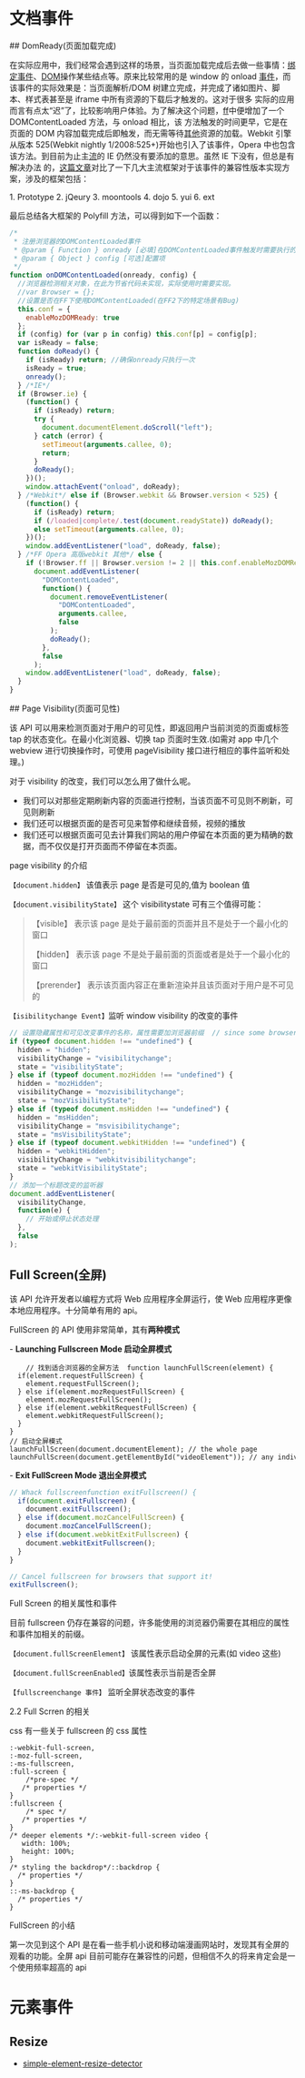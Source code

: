 # 文档事件

## DomReady(页面加载完成)

在实际应用中，我们经常会遇到这样的场景，当页面加载完成后去做一些事情：[绑定事件](http://www.popo4j.com/tag/bind.html)、[DOM](http://www.popo4j.com/tag/DOM.html)操作某些结点等。原来比较常用的是 window 的 onload [事件](http://www.popo4j.com/tag/ShiJian.html)，而该事件的实际效果是：当页面解析/DOM 树建立完成，并完成了诸如图片、脚本、样式表甚至是 iframe 中所有资源的下载后才触发的。这对于很多 实际的应用而言有点太“迟”了，比较影响用户体验。为了解决这个问题，[ff](http://www.popo4j.com/tag/ff.html)中便增加了一个 DOMContentLoaded 方法，与 onload 相比，该 方法触发的时间更早，它是在页面的 DOM 内容加载完成后即触发，而无需等待[其他](http://www.popo4j.com/tag/QiTa.html)资源的加载。Webkit 引擎从版本 525(Webkit nightly 1/2008:525+)开始也引入了该事件，Opera 中也包含该方法。到目前为止主[流](http://www.popo4j.com/tag/Liu.html)的 IE 仍然没有要添加的意思。虽然 IE 下没有，但总是有解决办法 的，[这篇文章](http://www.cnblogs.com/JulyZhang/archive/2011/02/12/1952484.html)对比了一下几大主流框架对于该事件的兼容性版本实现方案，涉及的框架包括：

1. Prototype
2. jQeury
3. moontools
4. dojo
5. yui
6. ext

最后总结各大框架的 Polyfill 方法，可以得到如下一个函数：

```js
/*
 * 注册浏览器的DOMContentLoaded事件
 * @param { Function } onready [必填]在DOMContentLoaded事件触发时需要执行的函数
 * @param { Object } config [可选]配置项
 */
function onDOMContentLoaded(onready, config) {
  //浏览器检测相关对象，在此为节省代码未实现，实际使用时需要实现。
  //var Browser = {};
  //设置是否在FF下使用DOMContentLoaded(在FF2下的特定场景有Bug)
  this.conf = {
    enableMozDOMReady: true
  };
  if (config) for (var p in config) this.conf[p] = config[p];
  var isReady = false;
  function doReady() {
    if (isReady) return; //确保onready只执行一次
    isReady = true;
    onready();
  } /*IE*/
  if (Browser.ie) {
    (function() {
      if (isReady) return;
      try {
        document.documentElement.doScroll("left");
      } catch (error) {
        setTimeout(arguments.callee, 0);
        return;
      }
      doReady();
    })();
    window.attachEvent("onload", doReady);
  } /*Webkit*/ else if (Browser.webkit && Browser.version < 525) {
    (function() {
      if (isReady) return;
      if (/loaded|complete/.test(document.readyState)) doReady();
      else setTimeout(arguments.callee, 0);
    })();
    window.addEventListener("load", doReady, false);
  } /*FF Opera 高版webkit 其他*/ else {
    if (!Browser.ff || Browser.version != 2 || this.conf.enableMozDOMReady)
      document.addEventListener(
        "DOMContentLoaded",
        function() {
          document.removeEventListener(
            "DOMContentLoaded",
            arguments.callee,
            false
          );
          doReady();
        },
        false
      );
    window.addEventListener("load", doReady, false);
  }
}
```

## Page Visibility(页面可见性)

该 API 可以用来检测页面对于用户的可见性，即返回用户当前浏览的页面或标签 tap 的状态变化。在最小化浏览器、切换 tap 页面时生效.(如需对 app 中几个 webview 进行切换操作时，可使用 pageVisibility 接口进行相应的事件监听和处理。)

对于 visibility 的改变，我们可以怎么用了做什么呢。

- 我们可以对那些定期刷新内容的页面进行控制，当该页面不可见则不刷新，可见则刷新
- 我们还可以根据页面的是否可见来暂停和继续音频，视频的播放
- 我们还可以根据页面可见去计算我们网站的用户停留在本页面的更为精确的数据，而不仅仅是打开页面而不停留在本页面。

page visibility 的介绍

`【document.hidden】` 该值表示 page 是否是可见的,值为 boolean 值

`【document.visibilityState】` 这个 visibilitystate 可有三个值得可能：

> 【visible】 表示该 page 是处于最前面的页面并且不是处于一个最小化的窗口
>
> 【hidden】 表示该 page 不是处于最前面的页面或者是处于一个最小化的窗口
>
> 【prerender】 表示该页面内容正在重新渲染并且该页面对于用户是不可见的

`【isibilitychange Event】`监听 window visibility 的改变的事件

```js
// 设置隐藏属性和可见改变事件的名称，属性需要加浏览器前缀  // since some browsers only offer vendor-prefixed support  var hidden, state, visibilityChange;
if (typeof document.hidden !== "undefined") {
  hidden = "hidden";
  visibilityChange = "visibilitychange";
  state = "visibilityState";
} else if (typeof document.mozHidden !== "undefined") {
  hidden = "mozHidden";
  visibilityChange = "mozvisibilitychange";
  state = "mozVisibilityState";
} else if (typeof document.msHidden !== "undefined") {
  hidden = "msHidden";
  visibilityChange = "msvisibilitychange";
  state = "msVisibilityState";
} else if (typeof document.webkitHidden !== "undefined") {
  hidden = "webkitHidden";
  visibilityChange = "webkitvisibilitychange";
  state = "webkitVisibilityState";
}
// 添加一个标题改变的监听器
document.addEventListener(
  visibilityChange,
  function(e) {
    // 开始或停止状态处理
  },
  false
);
```

## Full Screen(全屏)

该 API 允许开发者以编程方式将 Web 应用程序全屏运行，使 Web 应用程序更像本地应用程序。十分简单有用的 api。

FullScreen 的 API 使用非常简单，其有**两种模式**

- **Launching Fullscreen Mode 启动全屏模式**

``` 
    // 找到适合浏览器的全屏方法  function launchFullScreen(element) {  
  if(element.requestFullScreen) {  
    element.requestFullScreen();  
  } else if(element.mozRequestFullScreen) {  
    element.mozRequestFullScreen();  
  } else if(element.webkitRequestFullScreen) {  
    element.webkitRequestFullScreen();  
  }  
}  
// 启动全屏模式  
launchFullScreen(document.documentElement); // the whole page  
launchFullScreen(document.getElementById("videoElement")); // any individual element

```

- **Exit FullScreen Mode 退出全屏模式**

```js
// Whack fullscreenfunction exitFullscreen() {
  if(document.exitFullscreen) {
    document.exitFullscreen();
  } else if(document.mozCancelFullScreen) {
    document.mozCancelFullScreen();
  } else if(document.webkitExitFullscreen) {
    document.webkitExitFullscreen();
  }
}

// Cancel fullscreen for browsers that support it!
exitFullscreen();

```

Full Screen 的相关属性和事件

目前 fullscreen 仍存在兼容的问题，许多能使用的浏览器仍需要在其相应的属性和事件加相关的前缀。

`【document.fullScreenElement】` 该属性表示启动全屏的元素(如 video 这些)

`【document.fullScreenEnabled】`该属性表示当前是否全屏

`【fullscreenchange 事件】` 监听全屏状态改变的事件

2.2 Full Scrren 的相关

css 有一些关于 fullscreen 的 css 属性

``` 
:-webkit-full-screen,
:-moz-full-screen,
:-ms-fullscreen,
:full-screen {
    /*pre-spec */
   /* properties */
}
:fullscreen { 
    /* spec */
   /* properties */
}
/* deeper elements */:-webkit-full-screen video {
   width: 100%;
   height: 100%;
}
/* styling the backdrop*/::backdrop {
  /* properties */
}
::-ms-backdrop {
  /* properties */
}

```

FullScreen 的小结

第一次见到这个 API 是在看一些手机小说和移动端漫画网站时，发现其有全屏的观看的功能。全屏 api 目前可能存在兼容性的问题，但相信不久的将来肯定会是一个使用频率超高的 api

# 元素事件

## Resize

- [simple-element-resize-detector](https://github.com/developit/simple-element-resize-detector)
